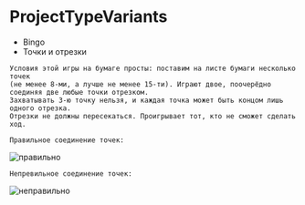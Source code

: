 # ProjectTypeVariants

+ Bingo
+ Точки и отрезки
```
Условия этой игры на бумаге просты: поставим на листе бумаги несколько точек 
(не менее 8-ми, а лучше не менее 15-ти). Играют двое, поочерёдно соединяя две любые точки отрезком. 
Захватывать 3-ю точку нельзя, и каждая точка может быть концом лишь одного отрезка. 
Отрезки не должны пересекаться. Проигрывает тот, кто не сможет сделать ход.
```
```Правильное соединение точек:```

![правильно](https://ic.pics.livejournal.com/kubirubi/28849291/1412443/1412443_300.jpg)

```Непревильное соединение точек:```

![неправильно](https://ic.pics.livejournal.com/kubirubi/28849291/1412789/1412789_300.jpg)


